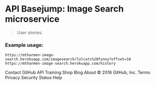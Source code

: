 # API Basejump: Image Search microservice

> User stories:

### Example usage:

`https://mtharmen-image-search.herokuapp.com/imagesearch/lolcats%20funny?offset=10`
`https://mtharmen-image-search.herokuapp.com/history`</div>

Contact GitHub API Training Shop Blog About © 2016 GitHub, Inc. Terms Privacy Security Status Help
